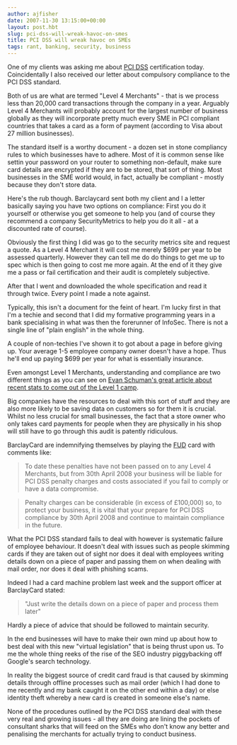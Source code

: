 ```yaml
---
author: ajfisher
date: 2007-11-30 13:15:00+00:00
layout: post.hbt
slug: pci-dss-will-wreak-havoc-on-smes
title: PCI DSS will wreak havoc on SMEs
tags: rant, banking, security, business
---
```


One of my clients was asking me about [PCI DSS](http://www.pcisecuritystandards.org/) certification today. Coincidentally I also received our letter about compulsory compliance to the PCI DSS standard.

Both of us are what are termed "Level 4 Merchants" - that is we process less than 20,000 card transactions through the company in a year. Arguably Level 4 Merchants will probably account for the largest number of business globally as they will incorporate pretty much every SME in PCI compliant countries that takes a card as a form of payment (according to Visa about 27 million businesses).

The standard itself is a worthy document - a dozen set in stone compliancy rules to which businesses have to adhere. Most of it is common sense like settin your password on your router to something non-default, make sure card details are encrypted if they are to be stored, that sort of thing. Most businesses in the SME world would, in fact, actually be compliant - mostly because they don't store data.

Here's the rub though. Barclaycard sent both my client and I a letter basically saying you have two options on compliance: First you do it yourself or otherwise you get someone to help you (and of course they recommend a company SecurityMetrics to help you do it all - at a discounted rate of course).

Obviously the first thing I did was go to the security metrics site and request a quote. As a Level 4 Merchant it will cost me merely $699 per year to be assessed quarterly. However they can tell me do do things to get me up to spec which is then going to cost me more again. At the end of it they give me a pass or fail certification and their audit is completely subjective.

After that I went and downloaded the whole specification and read it through twice. Every point I made a note against.

Typically, this isn't a document for the feint of heart. I'm lucky first in that I'm a techie and second that I did my formative programming years in a bank specialising in what was then the forerunner of InfoSec. There is not a single line of "plain english" in the whole thing.

A couple of non-techies I've shown it to got about a page in before giving up. Your average 1-5 employee company owner doesn't have a hope. Thus he'll end up paying $699 per year for what is essentially insurance.

Even amongst Level 1 Merchants, understanding and compliance are two different things as you can see on [Evan Schuman's great article about recent stats to come out of the Level 1 camp](http://storefrontbacktalk.com/story/112907pciconfusion).

Big companies have the resources to deal with this sort of stuff and they are also more likely to be saving data on customers so for them it is crucial. Whilst no less crucial for small businesses, the fact that a store owner who only takes card payments for people when they are physically in his shop will still have to go through this audit is patently ridiculous.

BarclayCard are indemnifying themselves by playing the [FUD](http://www.google.co.uk/search?hl=en&q=define%3A+fud&meta=) card with comments like:


> To date these penalties have not been passed on to any Level 4 Merchants, but from 30th April 2008 your business will be liable for PCI DSS penalty charges and costs associated if you fail to comply or have a data compromise.

> Penalty charges can be considerable (in excess of £100,000) so, to protect your business, it is vital that your prepare for PCI DSS compliance by 30th April 2008 and continue to maintain compliance in the future.

What the PCI DSS standard fails to deal with however is systematic failure of employee behaviour. It doesn't deal with issues such as people skimming cards if they are taken out of sight nor does it deal with employees writing details down on a piece of paper and passing them on when dealing with mail order, nor does it deal with phishing scams.

Indeed I had a card machine problem last week and the support officer at BarclayCard stated:

> "Just write the details down on a piece of paper and process them later"

Hardly a piece of advice that should be followed to maintain security.

In the end businesses will have to make their own mind up about how to best deal with this new "virtual legislation" that is being thrust upon us. To me the whole thing reeks of the rise of the SEO industry piggybacking off Google's search technology.

In reality the biggest source of credit card fraud is that caused by skimming details through offline processes such as mail order (which I had done to me recently and my bank caught it on the other end within a day) or else identity theft whereby a new card is created in someone else's name.

None of the procedures outlined by the PCI DSS standard deal with these very real and growing issues - all they are doing are lining the pockets of consultant sharks that will feed on the SMEs who don't know any better and penalising the merchants for actually trying to conduct business.

